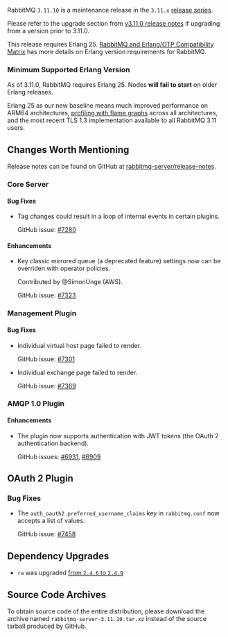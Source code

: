 RabbitMQ `3.11.10` is a maintenance release in the `3.11.x` [release series](https://www.rabbitmq.com/versions.html).

Please refer to the upgrade section from [v3.11.0 release notes](https://github.com/rabbitmq/rabbitmq-server/releases/tag/v3.11.0)
if upgrading from a version prior to 3.11.0.

This release requires Erlang 25.
[RabbitMQ and Erlang/OTP Compatibility Matrix](https://www.rabbitmq.com/which-erlang.html) has more details on
Erlang version requirements for RabbitMQ.


### Minimum Supported Erlang Version

As of 3.11.0, RabbitMQ requires Erlang 25. Nodes **will fail to start** on older Erlang releases.

Erlang 25 as our new baseline means much improved performance on ARM64 architectures, [profiling with flame graphs](https://blog.rabbitmq.com/posts/2022/05/flame-graphs/)
across all architectures, and the most recent TLS 1.3 implementation available to all RabbitMQ 3.11 users.


## Changes Worth Mentioning

Release notes can be found on GitHub at [rabbitmq-server/release-notes](https://github.com/rabbitmq/rabbitmq-server/tree/v3.11.x/release-notes).

### Core Server

#### Bug Fixes

 * Tag changes could result in a loop of internal events in certain plugins.

   GitHub issue: [#7280](https://github.com/rabbitmq/rabbitmq-server/pull/7280)

#### Enhancements

 * Key classic mirrored queue (a deprecated feature) settings now can be overriden with
   operator policies.

   Contributed by @SimonUnge (AWS).

   GitHub issue: [#7323](https://github.com/rabbitmq/rabbitmq-server/issues/7323)


### Management Plugin

#### Bug Fixes

 * Individual virtual host page failed to render.

   GitHub issue: [#7301](https://github.com/rabbitmq/rabbitmq-server/issues/7301)

 * Individual exchange page failed to render.

   GitHub issue: [#7369](https://github.com/rabbitmq/rabbitmq-server/issues/7369)


### AMQP 1.0 Plugin

#### Enhancements

 * The plugin now supports authentication with JWT tokens (the OAuth 2 authentication backend).

   GitHub issues: [#6931](https://github.com/rabbitmq/rabbitmq-server/pull/6931), [#6909](https://github.com/rabbitmq/rabbitmq-server/issues/6909)


## OAuth 2 Plugin

### Bug Fixes

 * The `auth_oauth2.preferred_username_claims` key in `rabbitmq.conf` now accepts a list of values.

   GitHub issue: [#7458](https://github.com/rabbitmq/rabbitmq-server/pull/7458)


## Dependency Upgrades

 * `ra` was upgraded [from `2.4.6` to `2.4.9`](https://github.com/rabbitmq/ra/releases)


## Source Code Archives

To obtain source code of the entire distribution, please download the archive named `rabbitmq-server-3.11.10.tar.xz`
instead of the source tarball produced by GitHub.
